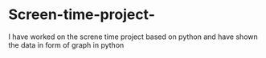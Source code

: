 # Screen-time-project-
I have worked on the screne time project based on python and have shown the data in form of graph in python
